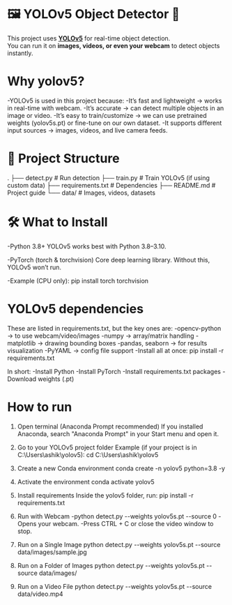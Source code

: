 # 🖼️ YOLOv5 Object Detector 🚀

This project uses **[YOLOv5](https://github.com/ultralytics/yolov5)** for real-time object detection.  
You can run it on **images, videos, or even your webcam** to detect objects instantly.

# Why yolov5?
-YOLOv5 is used in this project because:
-It’s fast and lightweight → works in real-time with webcam.
-It’s accurate → can detect multiple objects in an image or video.
-It’s easy to train/customize → we can use pretrained weights (yolov5s.pt) or fine-tune on our own dataset.
-It supports different input sources → images, videos, and live camera feeds.

# 📂 Project Structure
.
├── detect.py          # Run detection
├── train.py           # Train YOLOv5 (if using custom data)
├── requirements.txt   # Dependencies
├── README.md          # Project guide
└── data/              # Images, videos, datasets


# 🛠 What to Install
-Python 3.8+
YOLOv5 works best with Python 3.8–3.10.

-PyTorch (torch & torchvision)
Core deep learning library. Without this, YOLOv5 won’t run.

-Example (CPU only):
pip install torch torchvision

# YOLOv5 dependencies
These are listed in requirements.txt, but the key ones are:
-opencv-python → to use webcam/video/images
-numpy → array/matrix handling
-matplotlib → drawing bounding boxes
-pandas, seaborn → for results visualization
-PyYAML → config file support
-Install all at once:
pip install -r requirements.txt

In short:
-Install Python
-Install PyTorch
-Install requirements.txt packages
-Download weights (.pt)

# How to run 
1. Open terminal (Anaconda Prompt recommended)
If you installed Anaconda, search "Anaconda Prompt" in your Start menu and open it.

2. Go to your YOLOv5 project folder
Example (if your project is in C:\Users\ashik\yolov5):
cd C:\Users\ashik\yolov5

3. Create a new Conda environment
conda create -n yolov5 python=3.8 -y

4. Activate the environment
conda activate yolov5

5. Install requirements
Inside the yolov5 folder, run:
pip install -r requirements.txt

6. Run with Webcam
-python detect.py --weights yolov5s.pt --source 0
-Opens your webcam.
-Press CTRL + C or close the video window to stop.

7. Run on a Single Image
python detect.py --weights yolov5s.pt --source data/images/sample.jpg

8. Run on a Folder of Images
python detect.py --weights yolov5s.pt --source data/images/

9. Run on a Video File
python detect.py --weights yolov5s.pt --source data/video.mp4

